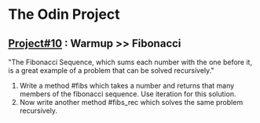 <h1>The Odin Project</h1>
<h2><a href="http://www.theodinproject.com/ruby-programming/recursion">Project#10</a> : Warmup >> Fibonacci</h2>
<p>"The Fibonacci Sequence, which sums each number with the one before it, is a great example of a problem that can be solved recursively."</p>
<ol>
<li>Write a method #fibs which takes a number and returns that many members of the fibonacci sequence. Use iteration for this solution.</li>
<li>Now write another method #fibs_rec which solves the same problem recursively.</li>
</ol>


